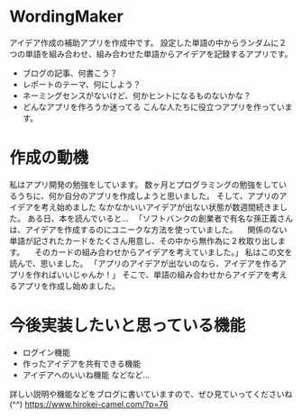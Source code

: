 # WordingMaker
アイデア作成の補助アプリを作成中です。
設定した単語の中からランダムに２つの単語を組み合わせ、組み合わせた単語からアイデアを記録するアプリです。
* ブログの記事、何書こう？
* レポートのテーマ、何にしよう？
* ネーミングセンスがないけど、何かヒントになるものないかな？
* どんなアプリを作ろうか迷ってる
こんな人たちに役立つアプリを作っています。

# 作成の動機
私はアプリ開発の勉強をしています。
数ヶ月とプログラミングの勉強をしているうちに、何か自分のアプリを作成しようと思いました。
そして、アプリのアイデアを考え始めました
なかなかいいアイデアが出ない状態が数週間続きました。
ある日、本を読んでいると...
　「ソフトバンクの創業者で有名な孫正義さんは、アイデアを作成するのにユニークな方法を使っていました。
　関係のない単語が記されたカードをたくさん用意し、その中から無作為に２枚取り出します。
　そのカードの組み合わせからアイデアを考えていました。」
私はこの文を読んで、思いました。
「アプリのアイデアが出ないのなら、アイデアを作るアプリを作ればいいじゃんか！」
そこで、単語の組み合わせからアイデアを考えるアプリを作成し始めました。

# 今後実装したいと思っている機能
* ログイン機能
* 作ったアイデアを共有できる機能
* アイデアへのいいね機能
などなど...


詳しい説明や機能などをブログに書いていますので、ぜひ見ていってくださいね(^^)
https://www.hirokei-camel.com/?p=76
